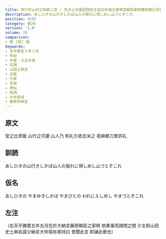 ```yaml
---
title: 幸行於山村之時歌二首 / 先太上天皇詔陪従王臣曰夫諸王卿等宣賦和歌而奏即御口号曰
description: あしひきの山行きしかば山人の我れに得しめし山づとぞこれ
position: 4293
category: 巻20
version: '1.0'
volume: 20
comparison:
- 歌 [西] 謌
keywords:
- 天平勝宝５年５月
- 年紀
- 作者：元正天皇
- 伝誦 
- 山田土麻呂
- 古歌
- 行幸
- 奈良
- 神仙
- 枕詞
- 大伴家持
- 藤原仲麻呂
---
```


## 原文

安之比奇能 山行之可婆 山人乃 和礼尓依志米之 夜麻都刀曽許礼

## 訓読

あしひきの山行きしかば山人の我れに得しめし山づとぞこれ

## 仮名

あしひきの やまゆきしかば やまびとの われにえしめし やまづとぞこれ

## 左注

（右天平勝寶五年五月在於大納言藤原朝臣之家時 依奏事而請問之間 少主鈴山田史土麻呂語少納言大伴宿祢家持曰 昔聞此言 即誦此歌也）
